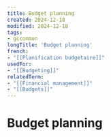 ```yaml
---
title: Budget planning
created: 2024-12-18
modified: 2024-12-18
tags:
- gccommon
longTitle: 'Budget planning'
french:
- "[[Planification budgetaire]]"
usedFor:
- "[[Budgeting]]"
relatedTerm:
- "[[Financial management]]"
- "[[Budgets]]"
---
```

# Budget planning

